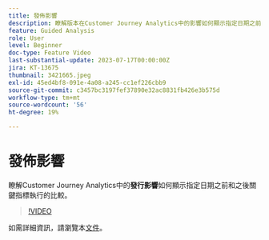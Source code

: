 ```yaml
---
title: 發佈影響
description: 瞭解版本在Customer Journey Analytics中的影響如何顯示指定日期之前和之後所執行關鍵指標的比較。
feature: Guided Analysis
role: User
level: Beginner
doc-type: Feature Video
last-substantial-update: 2023-07-17T00:00:00Z
jira: KT-13675
thumbnail: 3421665.jpeg
exl-id: 45ed4bf8-091e-4a08-a245-cc1ef226cbb9
source-git-commit: c3457bc3197fef37890e32ac8831fb426e3b575d
workflow-type: tm+mt
source-wordcount: '56'
ht-degree: 19%

---
```


# 發佈影響

瞭解Customer Journey Analytics中的&#x200B;**發行影響**&#x200B;如何顯示指定日期之前和之後關鍵指標執行的比較。

>[!VIDEO](https://video.tv.adobe.com/v/3423447/?learn=on&captions=chi_hant)

如需詳細資訊，請瀏覽本[文件](https://experienceleague.adobe.com/docs/analytics-platform/using/guided-analysis/impact/release.html?lang=zh-Hant)。

